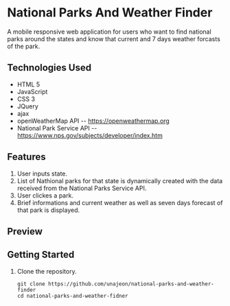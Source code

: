 # National Parks And Weather Finder
A mobile responsive web application for users who want to find national parks around the states and know that current and 7 days weather forcasts of the park.

## Technologies Used
- HTML 5
- JavaScript
- CSS 3
- JQuery
- ajax
- openWeatherMap API
  -- https://openweathermap.org
- National Park Service API
  -- https://www.nps.gov/subjects/developer/index.htm

## Features
1. User inputs state.
2. List of Nathional parks for that state is dynamically created with the data received from the National Parks Service API.
3. User clickes a park.
4. Brief informations and current weather as well as seven days forecast of that park is displayed.

## Preview


## Getting Started
1. Clone the repository.
    ```shell
    git clone https://github.com/unajeon/national-parks-and-weather-finder
    cd national-parks-and-weather-fidner
    ```
